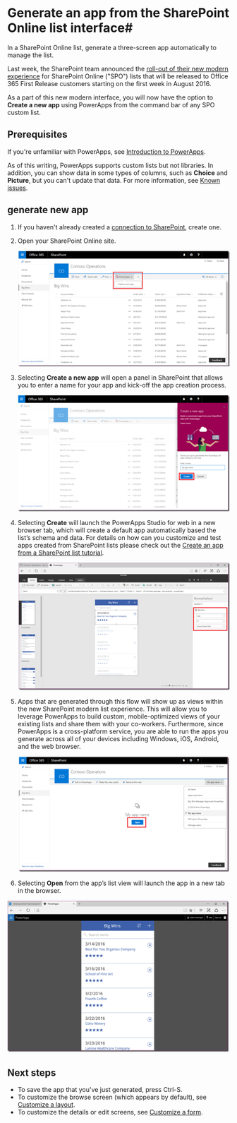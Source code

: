 <properties
   pageTitle="Generate an app to manage data from a SharePoint Online list | Microsoft PowerApps"
   description="Generate a three-screen app to manage data from a SharePoint online list, whether the site is on-premises or in the cloud."
   services=""
   suite="powerapps"
   documentationCenter="na"
   authors="RickSaling"
   manager="erikre"
   editor=""
   tags=""/>

<tags
   ms.service="powerapps"
   ms.devlang="na"
   ms.topic="article"
   ms.tgt_pltfrm="na"
   ms.workload="na"
   ms.date="09/29/2016"
   ms.author="ricksal"/>

# Generate an app from the SharePoint Online list interface#
In a SharePoint Online list, generate a three-screen app automatically to manage the list.

Last week, the SharePoint team announced the [roll-out of their new modern experience](https://blogs.office.com/2016/07/25/modern-sharepoint-lists-are-here-including-integration-with-microsoft-flow-and-powerapps/) for SharePoint Online ("SPO") lists that will be released to Office 365 First Release customers starting on the first week in August 2016.

As a part of this new modern interface, you will now have the option to **Create a new app** using PowerApps from the command bar of any SPO custom list.

## Prerequisites

If you're unfamiliar with PowerApps, see [Introduction to PowerApps](getting-started.md).

As of this writing, PowerApps supports custom lists but not libraries. In addition, you can show data in some types of columns, such as **Choice** and **Picture**, but you can't update that data. For more information, see [Known issues](connection-sharepoint-online.md#known-issues).

## generate new app
1. If you haven't already created a [connection to SharePoint](connect-to-sharepoint.md), create one.

2. Open your SharePoint Online site.

    ![](./media/generate-app-from-sharepoint-list-interface/generate-new-app.png)

3. Selecting **Create a new app** will open a panel in SharePoint that allows you to enter a name for your app and kick-off the app creation process.

    ![](./media/generate-app-from-sharepoint-list-interface/enter-app-name.png)

4. Selecting **Create** will launch the PowerApps Studio for web in a new browser tab, which will create a default app automatically based the list’s schema and data.  For details on how can you customize and test apps created from SharePoint lists please check out the [Create an app from a SharePoint list tutorial](https://powerapps.microsoft.com/en-us/tutorials/app-from-sharepoint/).

    ![](./media/generate-app-from-sharepoint-list-interface/powerapp-studio-for-web.png)

5. Apps that are generated through this flow will show up as views within the new SharePoint modern list experience.  This will allow you to leverage PowerApps to build custom, mobile-optimized views of your existing lists and share them with your co-workers.  Furthermore, since PowerApps is a cross-platform service, you are able to run the apps you generate across all of your devices including Windows, iOS, Android, and the web browser.

    ![](./media/generate-app-from-sharepoint-list-interface/open-app-in-browser.png)

6. Selecting **Open** from the app’s list view will launch the app in a new tab in the browser.

![](./media/generate-app-from-sharepoint-list-interface/open-app.png)





## Next steps ##
- To save the app that you've just generated, press Ctrl-S.
- To customize the browse screen (which appears by default), see [Customize a layout](customize-layout-sharepoint.md).
- To customize the details or edit screens, see [Customize a form](customize-forms-sharepoint.md).
